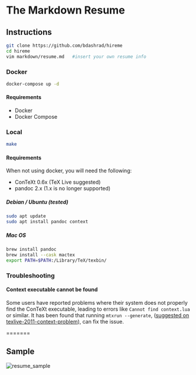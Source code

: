 # The Markdown Resume

## Instructions

```bash
git clone https://github.com/bdashrad/hireme
cd hireme
vim markdown/resume.md   #insert your own resume info
```

### Docker

```bash
docker-compose up -d
```

#### Requirements

* Docker
* Docker Compose

### Local

```bash
make
```

#### Requirements

When not using docker, you will need the following:

* ConTeXt 0.6x (TeX Live suggested)
* pandoc 2.x (1.x is no longer supported)

##### Debian / Ubuntu (tested)

```bash
sudo apt update
sudo apt install pandoc context
```

##### Mac OS

```bash
brew install pandoc
brew install --cask mactex
export PATH=$PATH:/Library/TeX/texbin/
```

### Troubleshooting

#### Context executable cannot be found

Some users have reported problems where their system does not properly find the ConTeXt
executable, leading to errors like `Cannot find context.lua` or similar. It has been found
that running `mtxrun --generate`, ([suggested on texlive-2011-context-problem](
https://tex.stackexchange.com/questions/53892/texlive-2011-context-problem)), can fix the
issue.

=======

Sample
-------

![resume_sample](https://cloud.githubusercontent.com/assets/2762198/15026479/892ee606-120c-11e6-8c94-ed6e3fc9bf90.png)

